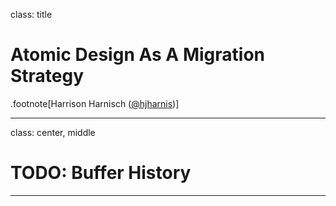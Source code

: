 class: title

# Atomic Design As A Migration Strategy

.footnote[Harrison Harnisch ([@hjharnis](https://twitter.com/hjharnis))]

---

class: center, middle

# TODO: Buffer History

---
